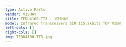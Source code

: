 ```yaml
---
type: Active Parts
vendor: VISHAY
title: TFDU4100-TT3　　VISHAY
model: Infrared Transceivers SIR 115.2kbits TOP VIEW
left-cols: []
right-cols: []
img: TFDU4100-TT3.jpg
---
```

